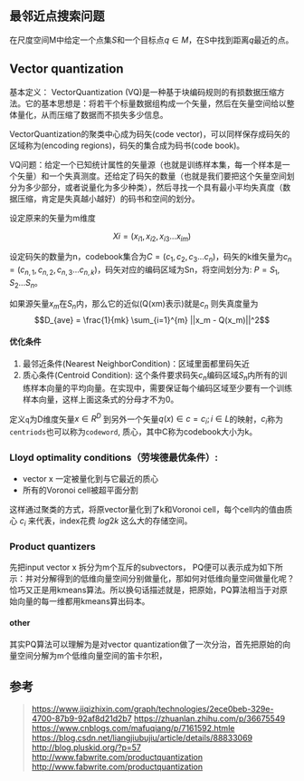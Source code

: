 ## 最邻近点搜索问题

在尺度空间M中给定一个点集$S$和一个目标点$q ∈ M$，在S中找到距离$q$最近的点。

## Vector quantization

基本定义： VectorQuantization (VQ)是一种基于块编码规则的有损数据压缩方法。它的基本思想是：将若干个标量数据组构成一个矢量，然后在矢量空间给以整体量化，从而压缩了数据而不损失多少信息。

VectorQuantization的聚类中心成为码矢(code vector)，可以同样保存成码矢的区域称为(encoding regions)，码矢的集合成为码书(code book)。

VQ问题：给定一个已知统计属性的矢量源（也就是训练样本集，每一个样本是一个矢量）和一个失真测度。还给定了码矢的数量（也就是我们要把这个矢量空间划分为多少部分，或者说量化为多少种类），然后寻找一个具有最小平均失真度（数据压缩，肯定是失真越小越好）的码书和空间的划分。

设定原来的矢量为m维度

$$Xi = (x_{i1}, x_{i2}, x_{i3} ... x_{im})$$

设定码矢的数量为n，codebook集合为$C = (c_1, c_2, c_3...c_n)$，码矢的k维矢量为$c_n = (c_{n,1}, c_{n,2}, c_{n,3}...c_{n,k})$，码矢对应的编码区域为Sn，将空间划分为: $P={S_1, S_2...S_n}$。

如果源矢量$x_m$在$S_n$内，那么它的近似(Q(xm)表示)就是$c_n$
则失真度量为
$$D_{ave} = \frac{1}{mk} \sum_{i=1}^{m} ||x_m - Q(x_m)||^2$$

#### 优化条件

1. 最邻近条件(Nearest NeighborCondition)：区域里面都里码矢近
2. 质心条件(Centroid Condition): 这个条件要求码矢$c_n$编码区域$S_n$内所有的训练样本向量的平均向量。在实现中，需要保证每个编码区域至少要有一个训练样本向量，这样上面这条式的分母才不为0。


定义`q`为D维度矢量$x\in R^D$ 到另外一个矢量$q(x) \in c = {c_i;i\in L}$的映射，$c_i$称为`centriods`也可以称为`codeword`, 质心，其中C称为codebook大小为k。



### Lloyd optimality conditions（劳埃德最优条件）:

+ vector x 一定被量化到与它最近的质心
+ 所有的Voronoi cell被超平面分割

这样通过聚类的方式，将原vector量化到了k和Voronoi cell，每个cell内的值由质心 $c_i$ 来代表，index花费 $log2k$ 这么大的存储空间。

### Product quantizers

先把input vector x 拆分为m个互斥的subvectors， PQ便可以表示成为如下所示：并对分解得到的低维向量空间分别做量化，那如何对低维向量空间做量化呢？恰巧又正是用kmeans算法。所以换句话描述就是，把原始，PQ算法相当于对原始向量的每一维都用kmeans算出码本。



#### other

其实PQ算法可以理解为是对vector quantization做了一次分治，首先把原始的向量空间分解为m个低维向量空间的笛卡尔积，


## 参考
> https://www.jiqizhixin.com/graph/technologies/2ece0beb-329e-4700-87b9-92af8d21d2b7
> https://zhuanlan.zhihu.com/p/36675549
> https://www.cnblogs.com/mafuqiang/p/7161592.htmle
> https://blog.csdn.net/liangjiubujiu/article/details/88833069
> http://blog.pluskid.org/?p=57
> http://www.fabwrite.com/productquantization
> http://www.fabwrite.com/productquantization